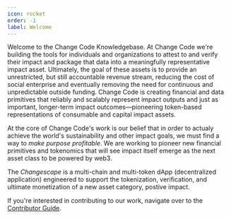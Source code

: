 ```yaml
---
icon: rocket
order: -1
label: Welcome
---
```

Welcome to the Change Code Knowledgebase. At Change Code we're building the tools for individuals and organizations to attest to and verify their impact and package that data into a meaningfully representative impact asset. Ultimately, the goal of these assets is to provide an unrestricted, but still accountable revenue stream, reducing the cost of social enterprise and eventually removing the need for continuous and unpredictable outside funding. Change Code is creating financial and data primitives that reliably and scalably represent impact outputs and just as important, longer-term impact outcomes—pioneering token-based representations of consumable and capital impact assets.

At the core of Change Code's work is our belief that in order to actualy achieve the world's sustainability and other impact goals, we must find a way to *make purpose profitable*. We are working to pioneer new financial primitives and tokenomics that will see impact itself emerge as the next asset class to be powered by web3.

The *Changescape* is a multi-chain and multi-token dApp (decentralized application) engineered to support the tokenization, verification, and ultimate monetization of a new asset category, postive impact.

If you're interested in contributing to our work, navigate over to the [Contributor Guide](./contributing/contribution-guide/).